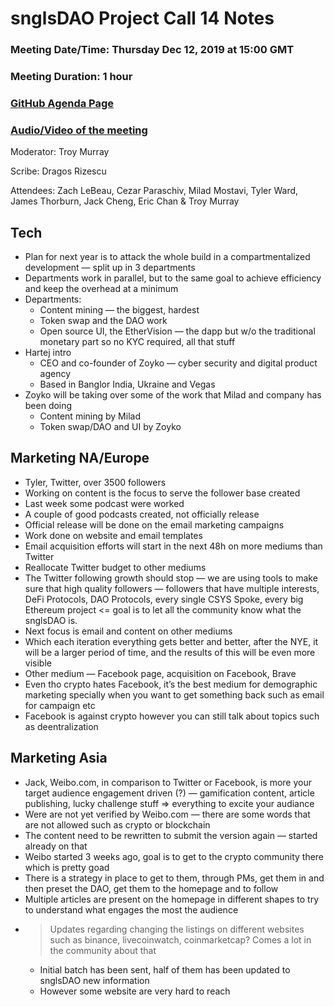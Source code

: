 # snglsDAO Project Call 14 Notes

### Meeting Date/Time: Thursday Dec 12, 2019 at 15:00 GMT
### Meeting Duration: 1 hour
### [GitHub Agenda Page](https://github.com/SingularDTV/snglsdao-pm/issues/15)
### [Audio/Video of the meeting](https://x.breaker.io/?type=series&id=a2f603dc22a1be4fa8d4ef9ce455360bf3ab8ce772526e35fef79175fa1dfadf&season=1ce1e2eede2395de6351df4d9e6db8069a198e127a178d3ea684e4eafc2f4a4c&episode=38ae03484330f2e673e601a8eacb691d40dcb75804903e6ca1fad3d1a81ae8a2)
Moderator: Troy Murray

Scribe: Dragos Rizescu

Attendees: Zach LeBeau, Cezar Paraschiv, Milad Mostavi, Tyler Ward, James Thorburn, Jack Cheng, Eric Chan & Troy Murray

## Tech
* Plan for next year is to attack the whole build in a compartmentalized development — split up in 3 departments
* Departments work in parallel, but to the same goal to achieve efficiency and keep the overhead at a minimum
* Departments:
    * Content mining — the biggest, hardest
    * Token swap and the DAO work
    * Open source UI, the EtherVision — the dapp but w/o the traditional monetary part so no KYC required, all that stuff
* Hartej intro
    * CEO and co-founder of Zoyko — cyber security and digital product agency
    * Based in Banglor India, Ukraine and Vegas
* Zoyko will be taking over some of the work that Milad and company has been doing
    * Content mining by Milad
    * Token swap/DAO and UI by Zoyko

## Marketing NA/Europe
* Tyler, Twitter, over 3500 followers
* Working on content is the focus to serve the follower base created
* Last week some podcast were worked
* A couple of good podcasts created, not officially release
* Official release will be done on the email marketing campaigns
* Work done on website and email templates
* Email acquisition efforts will start in the next 48h on more mediums than Twitter
* Reallocate Twitter budget to other mediums
* The Twitter following growth should stop — we are using tools to make sure that high quality followers — followers that have multiple interests, DeFi Protocols, DAO Protocols, every single CSYS Spoke, every big Ethereum project <= goal is to let all the community know what the snglsDAO is.
* Next focus is email and content on other mediums
* Which each iteration everything gets better and better, after the NYE, it will be a larger period of time, and the results of this will be even more visible
* Other medium — Facebook page, acquisition on Facebook, Brave
* Even tho crypto hates Facebook, it’s the best medium for demographic marketing specially when you want to get something back such as email for campaign etc
* Facebook is against crypto however you can still talk about topics such as deentralization

## Marketing Asia
* Jack, Weibo.com, in comparison to Twitter or Facebook, is more your target audience engagement driven (?) — gamification content, article publishing, lucky challenge stuff => everything to excite your audiance
* Were are not yet verified by Weibo.com — there are some words that are not allowed such as crypto or blockchain
* The content need to be rewritten to submit the version again — started already on that
* Weibo started 3 weeks ago, goal is to get to the crypto community there which is pretty goad
* There is a strategy in place to get to them, through PMs, get them in and then preset the DAO, get them to the homepage and to follow
* Multiple articles are present on the homepage in different shapes to try to understand what engages the most the audience
* > Updates regarding changing the listings on different websites such as binance, livecoinwatch, coinmarketcap? Comes a lot in the community about that
    * Initial batch has been sent, half of them has been updated to snglsDAO new information
    * However some website are very hard to reach
